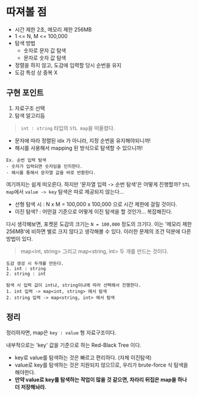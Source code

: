 # 따져볼 점

- 시간 제한 2초, 메모리 제한 256MB
- 1 <= N, M <= 100,000
- 탐색 방법
  - 숫자로 문자 값 탐색
  - 문자로 숫자 값 탐색
- 정렬을 하지 않고, 도감에 입력할 당시 순번을 유지
- 도감 특성 상 중복 X

## 구현 포인트

1. 자료구조 선택
2. 탐색 알고리듬

> `int : string` 타입의 `STL map`을 떠올렸다.
- 문자에 따라 정렬된 idx 가 아니라, 지정 순번을 유지해야되니까!
- 해시를 사용해서 mapping 된 방식으로 탐색할 수 있으니까!

```
Ex. 순번 입력 탐색
- 숫자가 입력되면 숫자임을 인지한다.
- 해시를 통해서 문자열 값을 바로 반환한다.
```

여기까지는 쉽게 떠오른다.
하지만 '문자열 입력 -> 순번 탐색'은 어떻게 진행할까?
`STL map`에서 `value -> key` 탐색은 따로 제공되지 않는다...
- 선형 탐색 시 : N x M = 100,000 x 100,000 으로 시간 제한에 걸릴 것이다.
- 이진 탐색? : 어떤걸 기준으로 어떻게 이진 탐색을 할 것인가... 복잡해진다.

다시 생각해보면, 포켓몬 도감의 크기는 `N = 100,000` 정도의 크기다.
이는 '메모리 제한 256MB'에 비하면 별로 크지 않다고 생각해볼 수 있다.
이러한 문제의 조건 덕분에 다른 방법이 있다.

> map<int, string> 그리고 map<string, int> 두 개를 만드는 것이다.

```
도감 생성 시 두개를 만든다.
1. int : string
2. string : int

탐색 시 입력 값이 int냐, string이냐에 따라 선택해서 진행한다.
1. int 입력 -> map<int, string> 에서 탐색
2. string 입력 -> map<string, int> 에서 탐색
```

## 정리

정리하자면, map은 `key : value` 형 자료구조이다.

내부적으로는 'key' 값을 기준으로 하는 Red-Black Tree 이다.

- key로 value를 탐색하는 것은 빠르고 편리하다. (자체 이진탐색)
- value로 key를 탐색하는 것은 지원되지 않으므로, 우리가 brute-force 식 탐색을 해야한다.
- **만약 value로 key를 탐색하는 작업이 많을 것 같으면, 차라리 뒤집은 map을 하나 더 저장해놔라.**

